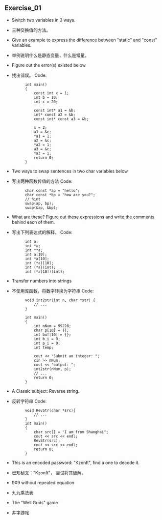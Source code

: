## Exercise_01
* Switch two variables in 3 ways.
* 三种交换值的方法。
* Give an example to express the difference between "static" and "const" variables.
* 举例说明什么是静态变量，什么是常量。
* Figure out the error(s) existed below.
* 找出错误。
Code:

			int main()
			{
				const int x = 1;
				int b = 10;
				int c = 20;

				const int* a1 = &b;
				int* const a2 = &b;
				const int* const a3 = &b;

				x = 2;
				a1 = &c;
				*a1 = 1;
				a2 = &c;
				*a2 = 1;
				a3 = &c;
				*a3 = 1;
				return 0;
			}

* Two ways to swap sentences in two char variables below
* 写出两种函数传值的方法
Code:

			char const *ap = "hello";
			char const *bp = "how are you?";
			// hint
			swap(ap, bp);
			swap(&ap, &bp);

* What are these? Figure out these expressions and write the comments behind each of them.
* 写出下列表达式的解释。
Code:

			int a;
			int *a;
			int **a;
			int a[10];
			int *a[10];
			int (*a)[10];
			int (*a)(int);
			int (*a[10])(int);

* Transfer numbers into strings
* 不使用库函数，将数字转换为字符串
Code:
			
			void int2str(int n, char *str) {
				// ...
			}

			int main()
			{
				int nNum = 99228;
				char p[10] = {};
				int buf[10] = {};
				int b_i = 0;
				int p_i = 0;
				int temp;

				cout << "Submit an integer: ";
				cin >> nNum;
				cout << "output: ";
				int2str(nNum, p);
				// ...
				return 0;
			}

* A Classic subject: Reverse string.
* 反转字符串
Code:

			void RevStr(char *src){
				// ...
			}
			int main()
			{
				char src[] = "I am from Shanghai";
				cout << src << endl;
				RevStr(src);
				cout << src << endl;
				return 0;
			}

* This is an encoded password: "Kzonft", find a one to decode it.
* 已知秘文：”Kzonft"， 尝试将其破解。
* 9X9 without repeated equation
* 九九乘法表
* The "Well Grids" game
* 井字游戏






























